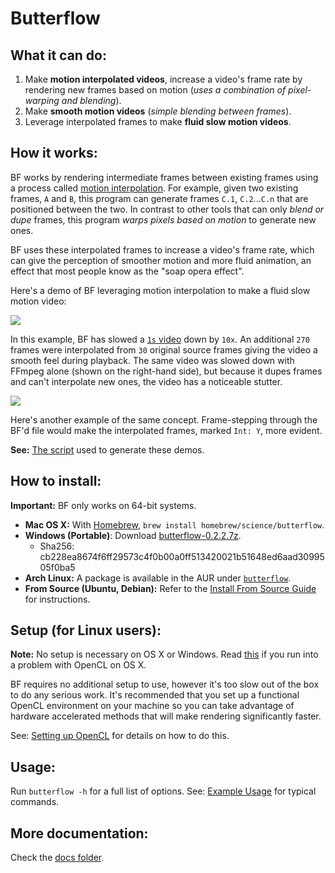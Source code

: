 # Butterflow
## What it can do:
1. Make **motion interpolated videos**, increase a video's frame rate by rendering new frames based on motion (*uses a combination of pixel-warping and blending*).
2. Make **smooth motion videos** (*simple blending between frames*).
3. Leverage interpolated frames to make **fluid slow motion videos**.

## How it works:
BF works by rendering intermediate frames between existing frames using a process called [motion interpolation](http://en.wikipedia.org/wiki/Motion_interpolation). For example, given two existing frames, `A` and `B`, this program can generate frames `C.1`, `C.2`...`C.n` that are positioned between the two. In contrast to other tools that can only *blend or dupe* frames, this program *warps pixels based on motion* to generate new ones.

BF uses these interpolated frames to increase a video's frame rate, which can give the perception of smoother motion and more fluid animation, an effect that most people know as the "soap opera effect".

Here's a demo of BF leveraging motion interpolation to make a fluid slow motion video:

![](http://srv.dthpham.me/static/bf-example-1.gif)

In this example, BF has slowed a [`1s` video](https://dl.dropboxusercontent.com/u/103239050/ba12a4b.mp4) down by `10x`. An additional `270` frames were interpolated from `30` original source frames giving the video a smooth feel during playback. The same video was slowed down with FFmpeg alone (shown on the right-hand side), but because it dupes frames and can't interpolate new ones, the video has a noticeable stutter.

![](http://srv.dthpham.me/static/bf-example-2.gif)

Here's another example of the same concept. Frame-stepping through the BF'd file would make the interpolated frames, marked `Int: Y`, more evident.

**See:** [The script](https://github.com/dthpham/butterflow/tree/master/generate_side_by_side.sh) used to generate these demos.

## How to install:
**Important:** BF only works on 64-bit systems.

* **Mac OS X:** With [Homebrew](http://brew.sh/), `brew install homebrew/science/butterflow`.
* **Windows (Portable)**: Download [butterflow-0.2.2.7z](http://srv.dthpham.me/butterflow/releases/win/butterflow-0.2.2.7z).
  * Sha256: cb228ea8674f6ff29573c4f0b00a0ff513420021b51648ed6aad3099505f0ba5
* **Arch Linux:** A package is available in the AUR under [`butterflow`](https://aur.archlinux.org/packages/butterflow/).
* **From Source (Ubuntu, Debian):** Refer to the [Install From Source Guide](https://github.com/dthpham/butterflow/blob/master/docs/Install-From-Source-Guide.md) for instructions.

## Setup (for Linux users):
**Note:** No setup is necessary on OS X or Windows. Read [this](https://github.com/dthpham/butterflow/blob/master/docs/Setting-Up-OpenCL.md#os-x-mavericks-and-newer) if you run into a problem with OpenCL on OS X.

BF requires no additional setup to use, however it's too slow out of the box to do any serious work. It's recommended that you set up a functional OpenCL environment on your machine so you can take advantage of hardware accelerated methods that will make rendering significantly faster.

See: [Setting up OpenCL](https://github.com/dthpham/butterflow/blob/master/docs/Setting-Up-OpenCL.md) for details on how to do this.

## Usage:
Run `butterflow -h` for a full list of options. See: [Example Usage](https://github.com/dthpham/butterflow/blob/master/docs/Example-Usage.md) for typical commands.

## More documentation:
Check the [docs folder](https://github.com/dthpham/butterflow/tree/master/docs).
